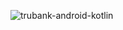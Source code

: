 ![trubank-android-kotlin](https://github.com/lighthauz/trubank-android-kotlin/workflows/.github/workflows/android.yml/badge.svg)
